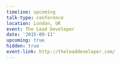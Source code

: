 ```yaml
---
timeline: upcoming
talk-type: conference
location: London, UK
event: The Lead Developer
date: '2015-09-11'
upcoming: true
hidden: true
event-link: http://theleaddeveloper.com/
---
```

